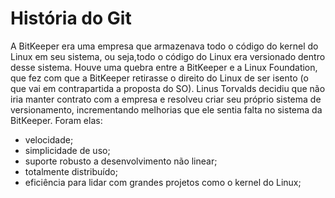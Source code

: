 # História do Git

A BitKeeper era uma empresa que armazenava todo o código do kernel do Linux em seu sistema, ou seja,todo o código do Linux era versionado dentro desse sistema. Houve uma quebra entre a BitKeeper e a Linux Foundation, que fez com que a BitKeeper retirasse o direito do Linux de ser isento (o que vai em contrapartida a proposta do SO). Linus Torvalds decidiu que não iria manter contrato com a empresa e resolveu criar seu próprio sistema de versionamento, incrementando melhorias que ele sentia falta no sistema da BitKeeper. Foram elas:  

- velocidade;
- simplicidade de uso;
- suporte robusto a desenvolvimento não linear;
- totalmente distribuído;
- eficiência para lidar com grandes projetos como o kernel do Linux;
